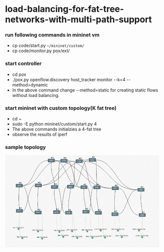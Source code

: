 # load-balancing-for-fat-tree-networks-with-multi-path-support
### run following commands in mininet vm
- cp code/start.py `~/mininet/custom/`
- cp code/monitor.py pox/ext/
### start controller
- cd pox
- ./pox.py openflow.discovery host_tracker monitor --k=4 --method=dynamic
- In the above command change --method=static for creating static flows without load balancing.
### start mininet with custom topology(K fat tree)
- cd ~
- sudo -E python mininet/custom/start.py 4
- The above commands initialzies a 4-fat tree
- observe the results of iperf
### sample topology
![4 fat tree](/topo.png)

